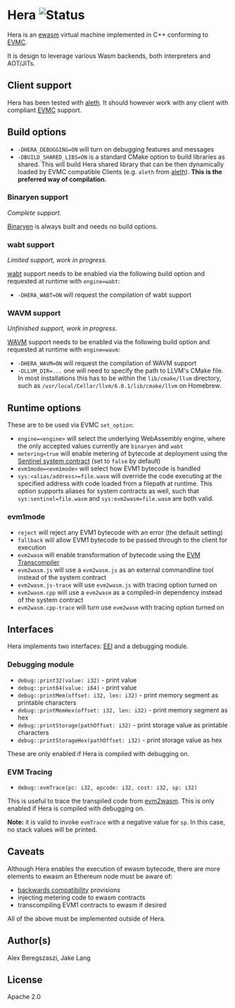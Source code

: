 # Hera ![Status](https://circleci.com/gh/ewasm/hera.svg?style=shield&circle-token=:circle-token)

Hera is an [ewasm] virtual machine implemented in C++ conforming to [EVMC].

It is design to leverage various Wasm backends, both interpreters and AOT/JITs.

## Client support

Hera has been tested with [aleth]. It should however work with any client with compliant [EVMC] support.

## Build options

- `-DHERA_DEBUGGING=ON` will turn on debugging features and messages
- `-DBUILD_SHARED_LIBS=ON` is a standard CMake option to build libraries as shared. This will build Hera shared library that can be then dynamically loaded by EVMC compatible Clients (e.g. `aleth` from [aleth]). **This is the preferred way of compilation.**

### Binaryen support

*Complete support.*

[Binaryen] is always built and needs no build options.

### wabt support

*Limited support, work in progress.*

[wabt] support needs to be enabled via the following build option and requested at runtime with `engine=wabt`:

- `-DHERA_WABT=ON` will request the compilation of wabt support

### WAVM support

*Unfinished support, work in progress.*

[WAVM] support needs to be enabled via the following build option and requested at runtime with `engine=wavm`:

- `-DHERA_WAVM=ON` will request the compilation of WAVM support
- `-DLLVM_DIR=...` one will need to specify the path to LLVM's CMake file. In most installations this has to be within the `lib/cmake/llvm` directory, such as `/usr/local/Cellar/llvm/6.0.1/lib/cmake/llvm` on Homebrew.

## Runtime options

These are to be used via EVMC `set_option`:

- `engine=<engine>` will select the underlying WebAssembly engine, where the only accepted values currently are `binaryen` and `wabt`
- `metering=true` will enable metering of bytecode at deployment using the [Sentinel system contract](https://github.com/ewasm/design/blob/master/system_contracts.md#sentinel-contract) (set to `false` by default)
- `evm1mode=<evm1mode>` will select how EVM1 bytecode is handled
- `sys:<alias/address>=file.wasm` will override the code executing at the specified address with code loaded from a filepath at runtime. This option supports aliases for system contracts as well, such that `sys:sentinel=file.wasm` and `sys:evm2wasm=file.wasm` are both valid.

### evm1mode

- `reject` will reject any EVM1 bytecode with an error (the default setting)
- `fallback` will allow EVM1 bytecode to be passed through to the client for execution
- `evm2wasm` will enable transformation of bytecode using the [EVM Transcompiler](https://github.com/ewasm/design/blob/master/system_contracts.md#evm-transcompiler)
- `evm2wasm.js` will use a `evm2wasm.js` as an external commandline tool instead of the system contract
- `evm2wasm.js-trace` will use `evm2wasm.js` with tracing option turned on
- `evm2wasm.cpp` will use a `evm2wasm` as a compiled-in dependency instead of the system contract
- `evm2wasm.cpp-trace` will turn use `evm2wasm` with tracing option turned on

## Interfaces

Hera implements two interfaces: [EEI](https://github.com/ewasm/design/blob/master/eth_interface.md) and a debugging module.

### Debugging module

- `debug::print32(value: i32)` - print value
- `debug::print64(value: i64)` - print value
- `debug::printMem(offset: i32, len: i32)` - print memory segment as printable characters
- `debug::printMemHex(offset: i32, len: i32)` - print memory segment as hex
- `debug::printStorage(pathOffset: i32)` - print storage value as printable characters
- `debug::printStorageHex(pathOffset: i32)` - print storage value as hex

These are only enabled if Hera is compiled with debugging on.

### EVM Tracing

- `debug::evmTrace(pc: i32, opcode: i32, cost: i32, sp: i32)`

This is useful to trace the transpiled code from [evm2wasm](https://github.com/ewasm/evm2wasm). This is only enabled if Hera is compiled with debugging on.

**Note:** it is valid to invoke `evmTrace` with a negative value for `sp`.  In this case, no stack values will be printed.

## Caveats

Although Hera enables the execution of ewasm bytecode, there are more elements to ewasm an Ethereum node must be aware of:

- [backwards compatibility](https://github.com/ewasm/design/blob/master/backwards_compatibility.md) provisions
- injecting metering code to ewasm contracts
- transcompiling EVM1 contracts to ewasm if desired

All of the above must be implemented outside of Hera.

## Author(s)

Alex Beregszaszi, Jake Lang

## License

Apache 2.0

[ewasm]: https://github.com/ewasm/design
[EVMC]: https://github.com/ethereum/evmc
[aleth]: https://github.com/ethereum/aleth
[Binaryen]: https://github.com/webassembly/binaryen
[wabt]: https://github.com/webassembly/wabt
[WAVM]: https://github.com/AndrewScheidecker/WAVM
